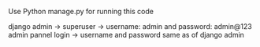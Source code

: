 Use Python manage.py for running this code

django admin -> superuser -> username: admin and password: admin@123
admin pannel login -> username and password same as of django admin
